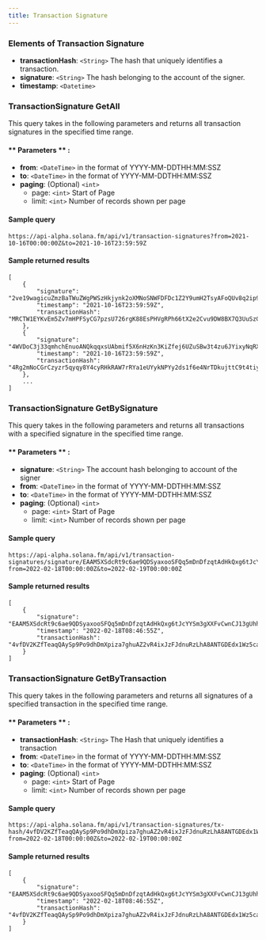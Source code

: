 ```yaml
---
title: Transaction Signature
---
```



### Elements of Transaction Signature
* **transactionHash**: `<String>` The hash that uniquely identifies a transaction.
* **signature**: `<String>` The hash belonging to the account of the signer.
* **timestamp**: `<Datetime>`

### TransactionSignature GetAll

This query takes in the following parameters and returns all transaction signatures in the specified time range.

#### ** Parameters ** :

- **from**: `<DateTime>` in the format of YYYY-MM-DDTHH:MM:SSZ
- **to**: `<DateTime>` in the format of YYYY-MM-DDTHH:MM:SSZ
- **paging**: (Optional) `<int>`
  - page: `<int>` Start of Page
  - limit: `<int>` Number of records shown per page

#### Sample query
```
https://api-alpha.solana.fm/api/v1/transaction-signatures?from=2021-10-16T00:00:00Z&to=2021-10-16T23:59:59Z
```
#### Sample returned results
```
[
    {
        "signature": "2ve19wagicuZmzBaTWuZWgPWSzHkjynk2oXMNoSNWFDFDc1Z2Y9umH2TsyAFoQUv8q2ip98mqSRsXfebFJ2dHSJ4",
        "timestamp": "2021-10-16T23:59:59Z",
        "transactionHash": "MRCTW1EYKvEm5Zv7mHPFSyCG7pzsU726rgK88EsPHVgRPh66tX2e2Cvu9DW8BX7Q3UuSzGamNYph7VGngM5TMYa"
    },
    {
        "signature": "4WVDoC3j33qmhchEnuoANQkqqxsUAbmif5X6nHzKn3KiZfej6UZuSBw3t4zu6JYixyNqRXVxAjTFFXZ1hPxeiS9W",
        "timestamp": "2021-10-16T23:59:59Z",
        "transactionHash": "4Rg2mNoCGrCzyzr5qyqy8Y4cyRHkRAW7rRYa1eUYykNPYy2ds1f6e4NrTDkujttC9t4tiy1nw54iJsYUCvS14GmR"
    },
    ...
]
```

### TransactionSignature GetBySignature

This query takes in the following parameters and returns all transactions with a specified signature in the specified time range.

#### ** Parameters ** :

- **signature**: `<String>` The account hash belonging to account of the signer
- **from**: `<DateTime>` in the format of YYYY-MM-DDTHH:MM:SSZ
- **to**: `<DateTime>` in the format of YYYY-MM-DDTHH:MM:SSZ
- **paging**: (Optional) `<int>`
  - page: `<int>` Start of Page
  - limit: `<int>` Number of records shown per page

#### Sample query
```
https://api-alpha.solana.fm/api/v1/transaction-signatures/signature/EAAM5XSdcRt9c6ae9QDSyaxooSFQq5mDnDfzqtAdHkQxg6tJcYYSm3gXXFvCwnCJ13gUhhYHnBfgzHv477gfQxp?from=2022-02-18T00:00:00Z&to=2022-02-19T00:00:00Z
```
#### Sample returned results
```
[
    {
        "signature": "EAAM5XSdcRt9c6ae9QDSyaxooSFQq5mDnDfzqtAdHkQxg6tJcYYSm3gXXFvCwnCJ13gUhhYHnBfgzHv477gfQxp",
        "timestamp": "2022-02-18T08:46:55Z",
        "transactionHash": "4vfDV2KZfTeaqQAySp9Po9dhDmXpiza7ghuAZ2vR4ixJzFJdnuRzLhA8ANTGDEdx1Wz5caFAbcb7Gv336Gnie1L7"
    }
]
```

### TransactionSignature GetByTransaction

This query takes in the following parameters and returns all signatures of a specified transaction in the specified time range.

#### ** Parameters ** :

- **transactionHash**: `<String>` The Hash that uniquely identifies a transaction
- **from**: `<DateTime>` in the format of YYYY-MM-DDTHH:MM:SSZ
- **to**: `<DateTime>` in the format of YYYY-MM-DDTHH:MM:SSZ
- **paging**: (Optional) `<int>`
  - page: `<int>` Start of Page
  - limit: `<int>` Number of records shown per page

#### Sample query
```
https://api-alpha.solana.fm/api/v1/transaction-signatures/tx-hash/4vfDV2KZfTeaqQAySp9Po9dhDmXpiza7ghuAZ2vR4ixJzFJdnuRzLhA8ANTGDEdx1Wz5caFAbcb7Gv336Gnie1L7?from=2022-02-18T00:00:00Z&to=2022-02-19T00:00:00Z
```
#### Sample returned results
```
[
    {
        "signature": "EAAM5XSdcRt9c6ae9QDSyaxooSFQq5mDnDfzqtAdHkQxg6tJcYYSm3gXXFvCwnCJ13gUhhYHnBfgzHv477gfQxp",
        "timestamp": "2022-02-18T08:46:55Z",
        "transactionHash": "4vfDV2KZfTeaqQAySp9Po9dhDmXpiza7ghuAZ2vR4ixJzFJdnuRzLhA8ANTGDEdx1Wz5caFAbcb7Gv336Gnie1L7"
    }
]
```
